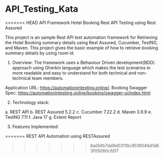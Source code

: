 # API_Testing_Kata
<<<<<<< HEAD
API Framework
Hotel Booking Rest API Testing using Rest Assured


This project is an sample Rest API test automation framework for Retrieving the Hotel Booking summary details using Rest Assured, Cucumber, TestNG, and Maven. This project gives the basic example of how to retrieve booking summary details by using room id.

1. Overview:
The framework uses a Behaviour Driven development(BDD) approach using Gherkin language which makes the test scenarios in more readable and easy to understand for both technical and non-technical team members.

Application URL: https://automationintesting.online/.
Booking Swagger Spec: https://automationintesting.online/booking/swagger-ui/index.html

2. Technology stack:

 a. REST API
 b. REST Assured 5.2.2
 c. Cucumber 7.22.2
 d. Maven 3.9.9
 e. TestNG 7.11
 f. Java 17
 g. Extent Report 
 
 3. Features Implemented:
 
=======
REST API Automation using RESTAssured
>>>>>>> 6a0bfb7dd9d03116c9518046d1d63f05060cfd17

